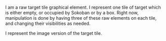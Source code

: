I am a raw target tile graphical element. I represent one tile of target which is either empty, or occupied by Sokoban or by a box. Right now, manipulation is done by having three of these raw elements on each tile, and changing their visibilities as needed.

I represent the image version of the target tile.